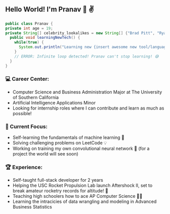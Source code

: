 ## Hello World! I'm Pranav 👋 ✌️

```java
public class Pranav {
private int age = 19;
private String[] celebrity_lookalikes = new String[] {"Brad Pitt", "Ryan Gosling", "Curious George");
  public void learningNewTech() {
    while(true) {
      System.out.println("Learning new {insert awesome new tool/language/framework}");
    }
    // ERROR: Infinite loop detected! Pranav can't stop learning! 😅
  }
}
```
### 💻 Career Center:
- Computer Science and Business Administration Major at The University of Southern California
- Artificial Intelligence Applications Minor
- Looking for internship roles where I can contribute and learn as much as possible!
### 🎯 Current Focus:
- Self-learning the fundamentals of machine learning 🤖
- Solving challenging problems on LeetCode 💡
- Working on training my own convolutional neural network 🧠 (for a project the world will see soon)
### 🏆 Experience:
- Self-taught full-stack developer for 2 years
- Helping the USC Rocket Propulsion Lab launch Aftershock II, set to break amateur rocketry records for altitude! 🚀
- Teaching high schoolers how to ace AP Computer Science 🧑‍🏫
- Learning the intracicies of data wrangling and modeling in Advanced Business Statistics
  
